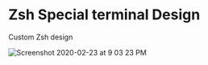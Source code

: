 # Zsh Special terminal Design
Custom Zsh design 

![Screenshot 2020-02-23 at 9 03 23 PM](https://user-images.githubusercontent.com/12505405/75114649-1c5fd080-5682-11ea-8767-3fffdf0c6f3f.png)